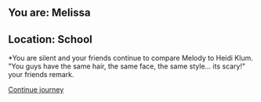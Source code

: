 
## You are: Melissa
## Location: School

*You are silent and your friends continue to compare Melody to Heidi Klum. "You guys have the
same hair, the same face, the same style... its scary!" your friends remark.

[Continue journey](/node/anorexia)
